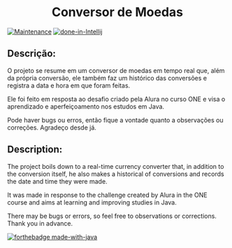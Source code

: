 <h1 align="center"> Conversor de Moedas </h1>

[![Maintenance](https://img.shields.io/badge/Maintained%3F-yes-green.svg)](https://GitHub.com/Naereen/StrapDown.js/graphs/commit-activity)
[![done-in-Intellij](https://img.shields.io/badge/Done%20in-Intellij-1f425f.svg)](https://jetbrains.com/)


## Descrição:

O projeto se resume em um conversor de moedas em tempo real
que, além da própria conversão, ele também faz um histórico
das conversões e registra a data e hora em que foram feitas.

Ele foi feito em resposta ao desafio criado pela Alura 
no curso ONE e visa o aprendizado e aperfeiçoamento nos estudos 
em Java. 

Pode haver bugs ou erros, então fique a vontade quanto a 
observações ou correções. Agradeço desde já.


## Description:
The project boils down to a real-time currency converter
that, in addition to the conversion itself, he also makes a historical
of conversions and records the date and time they were made.

It was made in response to the challenge created by Alura
in the ONE course and aims at learning and improving studies
in Java.

There may be bugs or errors, so feel free to
observations or corrections. Thank you in advance.

[![forthebadge made-with-java](http://ForTheBadge.com/images/badges/made-with-java.svg)](https://www.java.com/)
